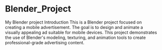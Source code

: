 # Blender_Project
My Blender project 
Introduction
This is a Blender project focused on creating a mobile advertisement. The goal is to design and animate a visually appealing ad suitable for mobile devices. This project demonstrates the use of Blender's modeling, texturing, and animation tools to create professional-grade advertising content.
